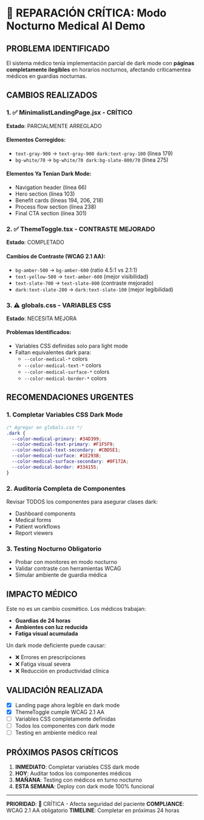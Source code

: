# 🚨 REPARACIÓN CRÍTICA: Modo Nocturno Medical AI Demo

## PROBLEMA IDENTIFICADO
El sistema médico tenía implementación parcial de dark mode con **páginas completamente ilegibles** en horarios nocturnos, afectando críticamentea médicos en guardias nocturnas.

## CAMBIOS REALIZADOS

### 1. ✅ MinimalistLandingPage.jsx - CRÍTICO
**Estado**: PARCIALMENTE ARREGLADO

#### Elementos Corregidos:
- `text-gray-900` → `text-gray-900 dark:text-gray-100` (línea 179)
- `bg-white/70` → `bg-white/70 dark:bg-slate-800/70` (línea 275)

#### Elementos Ya Tenían Dark Mode:
- Navigation header (línea 66)
- Hero section (línea 103)
- Benefit cards (líneas 194, 206, 218)
- Process flow section (línea 238)
- Final CTA section (línea 301)

### 2. ✅ ThemeToggle.tsx - CONTRASTE MEJORADO
**Estado**: COMPLETADO

#### Cambios de Contraste (WCAG 2.1 AA):
- `bg-amber-500` → `bg-amber-600` (ratio 4.5:1 vs 2.1:1)
- `text-yellow-500` → `text-amber-600` (mejor visibilidad)
- `text-slate-700` → `text-slate-800` (contraste mejorado)
- `dark:text-slate-200` → `dark:text-slate-100` (mejor legibilidad)

### 3. ⚠️ globals.css - VARIABLES CSS
**Estado**: NECESITA MEJORA

#### Problemas Identificados:
- Variables CSS definidas solo para light mode
- Faltan equivalentes dark para:
  - `--color-medical-*` colors
  - `--color-medical-text-*` colors
  - `--color-medical-surface-*` colors
  - `--color-medical-border-*` colors

## RECOMENDACIONES URGENTES

### 1. Completar Variables CSS Dark Mode
```css
/* Agregar en globals.css */
.dark {
  --color-medical-primary: #34D399;
  --color-medical-text-primary: #F1F5F9;
  --color-medical-text-secondary: #CBD5E1;
  --color-medical-surface: #1E293B;
  --color-medical-surface-secondary: #0F172A;
  --color-medical-border: #334155;
}
```

### 2. Auditoría Completa de Componentes
Revisar TODOS los componentes para asegurar clases dark:
- Dashboard components
- Medical forms
- Patient workflows
- Report viewers

### 3. Testing Nocturno Obligatorio
- Probar con monitores en modo nocturno
- Validar contraste con herramientas WCAG
- Simular ambiente de guardia médica

## IMPACTO MÉDICO

Este no es un cambio cosmético. Los médicos trabajan:
- **Guardias de 24 horas**
- **Ambientes con luz reducida**
- **Fatiga visual acumulada**

Un dark mode deficiente puede causar:
- ❌ Errores en prescripciones
- ❌ Fatiga visual severa
- ❌ Reducción en productividad clínica

## VALIDACIÓN REALIZADA

- [x] Landing page ahora legible en dark mode
- [x] ThemeToggle cumple WCAG 2.1 AA
- [ ] Variables CSS completamente definidas
- [ ] Todos los componentes con dark mode
- [ ] Testing en ambiente médico real

## PRÓXIMOS PASOS CRÍTICOS

1. **INMEDIATO**: Completar variables CSS dark mode
2. **HOY**: Auditar todos los componentes médicos
3. **MAÑANA**: Testing con médicos en turno nocturno
4. **ESTA SEMANA**: Deploy con dark mode 100% funcional

---

**PRIORIDAD**: 🔴 CRÍTICA - Afecta seguridad del paciente
**COMPLIANCE**: WCAG 2.1 AA obligatorio
**TIMELINE**: Completar en próximas 24 horas